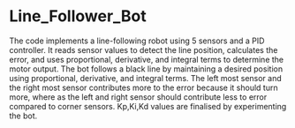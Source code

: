 # Line_Follower_Bot
The code implements a line-following robot using 5 sensors and a PID controller. It reads sensor values to detect the line position, calculates the error, and uses proportional, derivative, and integral terms to determine the motor output. The bot follows a black line by maintaining a desired position using proportional, derivative, and integral terms.
The left most sensor and the right most sensor contributes more to the error because it should turn more, where as the left and right sensor should contribute less to error compared to corner sensors.
Kp,Ki,Kd values are finalised by experimenting the bot.
